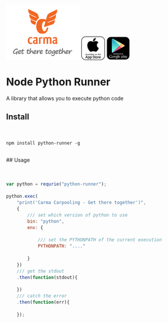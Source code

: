 
[![Carma](https://raw.githubusercontent.com/teamcarma/node-python-runner/master/assets/banner.png)](https://carmacarpool.com/)
[![Carma IOS](https://raw.githubusercontent.com/teamcarma/node-python-runner/master/assets/ios.png)](https://carmacarpool.com/ios)
[![Carma Android](https://raw.githubusercontent.com/teamcarma/node-python-runner/master/assets/android.png)](https://carmacarpool.com/android)


# Node Python Runner

A library that allows you to execute python code 

## Install

```shell


npm install python-runner -g


```

## Usage

```js


var python = requrie("python-runner");

python.exec(
	"print('Carma Carpooling - Get there together')",
	{
		/// set which version of python to use
		bin: "python",
		env: {

			/// set the PYTHONPATH of the current execution
			PYTHONPATH: "...."

		}
	})
	/// get the stdout
	.then(function(stdout){

	})
	/// catch the error
	.then(function(err){

	});


```
